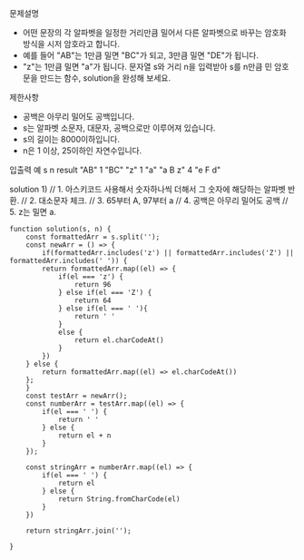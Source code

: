 문제설명
- 어떤 문장의 각 알파벳을 일정한 거리만큼 밀어서 다른 알파벳으로 바꾸는 암호화 방식을 시저 암호라고 합니다. 
- 예를 들어 "AB"는 1만큼 밀면 "BC"가 되고, 3만큼 밀면 "DE"가 됩니다. 
- "z"는 1만큼 밀면 "a"가 됩니다. 문자열 s와 거리 n을 입력받아 s를 n만큼 민 암호문을 만드는 함수, solution을 완성해 보세요.

제한사항
- 공백은 아무리 밀어도 공백입니다.
- s는 알파벳 소문자, 대문자, 공백으로만 이루어져 있습니다.
- s의 길이는 8000이하입니다.
- n은 1 이상, 25이하인 자연수입니다.

입출력 예
s	       n	 result
"AB"	   1	 "BC"
"z"	     1	 "a"
"a B z"	 4	 "e F d"

solution 1)
// 1. 아스키코드 사용해서 숫자하나씩 더해서 그 숫자에 해당하는 알파벳 반환.
// 2. 대소문자 체크. 
// 3. 65부터 A, 97부터 a
// 4. 공백은 아무리 밀어도 공백
// 5. z는 밀면 a.

```
function solution(s, n) {
    const formattedArr = s.split('');
    const newArr = () => {
        if(formattedArr.includes('z') || formattedArr.includes('Z') || formattedArr.includes(' ')) {
        return formattedArr.map((el) => {
            if(el === 'z') {
                return 96
            } else if(el === 'Z') {
                return 64
            } else if(el === ' '){
                return ' '
            }
            else {
                return el.charCodeAt()
            }
        })
    } else {
        return formattedArr.map((el) => el.charCodeAt())
    };
    } 
    const testArr = newArr();
    const numberArr = testArr.map((el) => {
        if(el === ' ') {
            return ' '
        } else {
            return el + n
        }
    });
    
    const stringArr = numberArr.map((el) => {
        if(el === ' ') {
            return el
        } else {
            return String.fromCharCode(el)
        }
    })
    
    return stringArr.join('');
    
}
```
